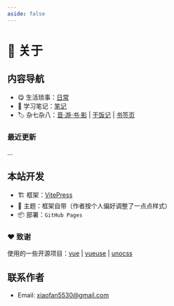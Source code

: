 ```yaml
---
aside: false
---
```


# 📒 关于

## 内容导航

- 😋 生活琐事：[日常](/posts)
- 📝 学习笔记：[笔记](/notes)
- 🏷️ 杂七杂八：[音·游·书·影](/posts/arts/2024) | [干饭记](/posts/cooks/) | [书签页](/posts/share/)

### 最近更新

...

## 本站开发

- 🏗️ 框架：[VitePress](https://vitepress.dev/)
- 🎨 主题：框架自带（作者按个人偏好调整了一点点样式）
- 📦 部署：`GitHub Pages`

### ❤️ 致谢

使用的一些开源项目：[vue](https://github.com/vuejs/core) | [vueuse](https://github.com/vueuse/vueuse) | [unocss](https://github.com/unocss/unocss)

<CollapseBox icon='i-lucide:github'>
  <div class='flex flex-col gap-2'>
    <GitRepoCard endPoint='vuejs/vitepress' />
    <GitRepoCard endPoint='vuejs/core' />
    <GitRepoCard endPoint='vueuse/vueuse' />
    <GitRepoCard endPoint='unocss/unocss' />
  </div>
</CollapseBox>

## 联系作者

- Email: <a href="mailto:xiaofan5530@gmail.com">xiaofan5530@gmail.com</a>
